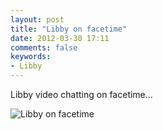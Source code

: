 ```yaml
---
layout: post
title: "Libby on facetime"
date: 2012-03-30 17:11
comments: false
keywords: 
- Libby
---
```

Libby video chatting on facetime...



![Libby on facetime](http://media.eick.us/media/photographs/2012/2012-03-28/Random-iPhone-14.jpg)
  
